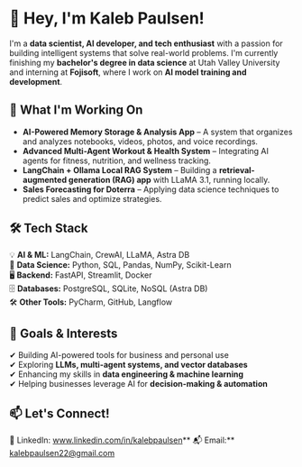 # 👋 Hey, I'm Kaleb Paulsen!  

I'm a **data scientist, AI developer, and tech enthusiast** with a passion for building intelligent systems that solve real-world problems. I'm currently finishing my **bachelor's degree in data science** at Utah Valley University and interning at **Fojisoft**, where I work on **AI model training and development**.  

## 🚀 What I'm Working On  
- **AI-Powered Memory Storage & Analysis App** – A system that organizes and analyzes notebooks, videos, photos, and voice recordings.  
- **Advanced Multi-Agent Workout & Health System** – Integrating AI agents for fitness, nutrition, and wellness tracking.  
- **LangChain + Ollama Local RAG System** – Building a **retrieval-augmented generation (RAG) app** with LLaMA 3.1, running locally.  
- **Sales Forecasting for Doterra** – Applying data science techniques to predict sales and optimize strategies.  

## 🛠️ Tech Stack  
💡 **AI & ML:** LangChain, CrewAI, LLaMA, Astra DB  
💾 **Data Science:** Python, SQL, Pandas, NumPy, Scikit-Learn  
🖥 **Backend:** FastAPI, Streamlit, Docker  
🗄 **Databases:** PostgreSQL, SQLite, NoSQL (Astra DB)  
🛠 **Other Tools:** PyCharm, GitHub, Langflow  

## 🎯 Goals & Interests  
✔ Building AI-powered tools for business and personal use  
✔ Exploring **LLMs, multi-agent systems, and vector databases**  
✔ Enhancing my skills in **data engineering & machine learning**  
✔ Helping businesses leverage AI for **decision-making & automation**  

## 📫 Let's Connect!  
💼 LinkedIn: www.linkedin.com/in/kalebpaulsen**
📬 Email:** kalebpaulsen22@gmail.com

